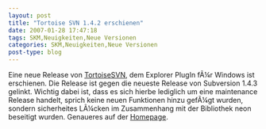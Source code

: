 ```yaml
---
layout: post
title: "Tortoise SVN 1.4.2 erschienen"
date: 2007-01-28 17:47:18
tags: SKM,Neuigkeiten,Neue Versionen
categories: SKM,Neuigkeiten,Neue Versionen
post-type: blog
---
```

Eine neue Release von <a href="http://tortoisesvn.net/node/274"  title="TortoiseSVN">TortoiseSVN</a>, dem Explorer PlugIn fÃ¼r Windows ist erschienen. Die Release ist gegen die neueste Release von Subversion 1.4.3 gelinkt. Wichtig dabei ist, dass es sich hierbe lediglich um eine maintenance Release handelt, sprich keine neuen Funktionen hinzu gefÃ¼gt wurden, sondern sicherheites LÃ¼cken im Zusammenhang mit der Bibliothek neon beseitigt wurden. Genaueres auf der <a href="http://www.tortoisesvn.org"  title="http://www.tortoisesvn.org">Homepage</a>.